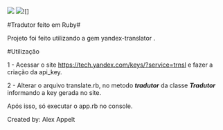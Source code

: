 ![](https://img.shields.io/badge/Version-1.0-suce%3Dcess) ![](https://img.shields.io/badge/Creator-AlexAppelt-yellow)![]

#Tradutor feito em Ruby#

Projeto foi feito utilizando a gem yandex-translator .

#Utilização

1 - Acessar o site https://tech.yandex.com/keys/?service=trnsl 
e fazer a criação da api_key.

2 - Alterar o arquivo translate.rb, no metodo **_tradutor_** da classe **_Tradutor_**
informando a key gerada no site.

Após isso, só executar o app.rb no console.


Created by: Alex Appelt
